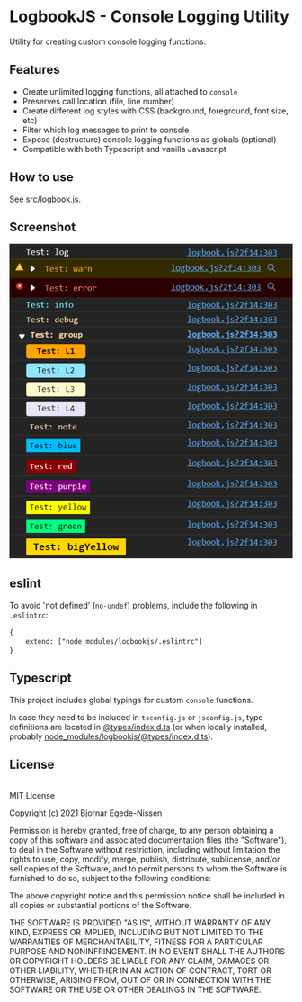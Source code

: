 # LogbookJS - Console Logging Utility

Utility for creating custom console logging functions.

## Features

* Create unlimited logging functions, all attached to `console`
* Preserves call location (file, line number)
* Create different log styles with CSS (background, foreground, font size, etc)
* Filter which log messages to print to console
* Expose (destructure) console logging functions as globals (optional)
* Compatible with both Typescript and vanilla Javascript

## How to use

See [src/logbook.js](./src/logbook.js).

## Screenshot

![image](logbook_preview.jpg)
<br>
## eslint

To avoid 'not defined' (`no-undef`) problems, include the following in `.eslintrc`:
<br>
```
{
    extend: ["node_modules/logbookjs/.eslintrc"]
}
```

## Typescript

This project includes global typings for custom `console` functions.

In case they need to be included in `tsconfig.js` or `jsconfig.js`, type definitions are located in [@types/index.d.ts](./node_modules/logbookjs/@types/index.d.ts) (or when locally installed, probably [node\_modules/logbookjs/@types/index.d.ts](./node_modules/logbookjs/@types/index.d.ts)).

## License
<br>
MIT License

Copyright (c) 2021 Bjornar Egede-Nissen

Permission is hereby granted, free of charge, to any person obtaining a copy
of this software and associated documentation files (the "Software"), to deal
in the Software without restriction, including without limitation the rights
to use, copy, modify, merge, publish, distribute, sublicense, and/or sell
copies of the Software, and to permit persons to whom the Software is
furnished to do so, subject to the following conditions:

The above copyright notice and this permission notice shall be included in all
copies or substantial portions of the Software.

THE SOFTWARE IS PROVIDED "AS IS", WITHOUT WARRANTY OF ANY KIND, EXPRESS OR
IMPLIED, INCLUDING BUT NOT LIMITED TO THE WARRANTIES OF MERCHANTABILITY,
FITNESS FOR A PARTICULAR PURPOSE AND NONINFRINGEMENT. IN NO EVENT SHALL THE
AUTHORS OR COPYRIGHT HOLDERS BE LIABLE FOR ANY CLAIM, DAMAGES OR OTHER
LIABILITY, WHETHER IN AN ACTION OF CONTRACT, TORT OR OTHERWISE, ARISING FROM,
OUT OF OR IN CONNECTION WITH THE SOFTWARE OR THE USE OR OTHER DEALINGS IN THE
SOFTWARE.